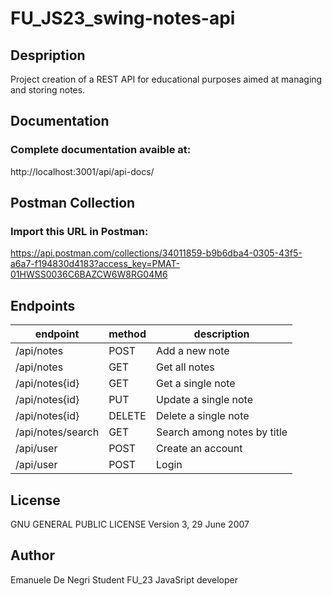 # FU_JS23_swing-notes-api

## Despription

Project creation of a REST API for educational purposes aimed at managing and storing notes.

## Documentation

### Complete documentation avaible at:

http://localhost:3001/api/api-docs/

## Postman Collection

### Import this URL in Postman:

https://api.postman.com/collections/34011859-b9b6dba4-0305-43f5-a6a7-f194830d4183?access_key=PMAT-01HWSS0036C6BAZCW6W8RG04M6

## Endpoints

| endpoint          | method | description                 |
| ----------------- | ------ | --------------------------- |
| /api/notes        | POST   | Add a new note              |
| /api/notes        | GET    | Get all notes               |
| /api/notes{id}    | GET    | Get a single note           |
| /api/notes{id}    | PUT    | Update a single note        |
| /api/notes{id}    | DELETE | Delete a single note        |
| /api/notes/search | GET    | Search among notes by title |
| /api/user         | POST   | Create an account           |
| /api/user         | POST   | Login                       |

## License

GNU GENERAL PUBLIC LICENSE
Version 3, 29 June 2007

## Author 

Emanuele De Negri 
Student FU_23 
JavaSript developer